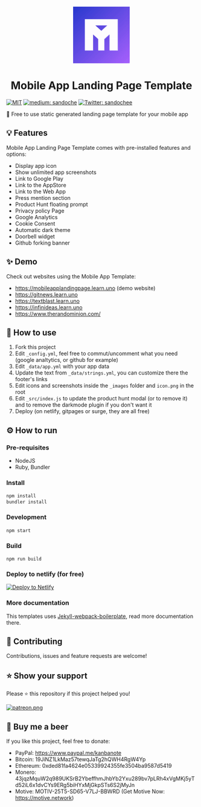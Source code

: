 <p align="center">
  <img src="/docs/animation/animation.gif" width="150">
</p>
<h1 align="center">Mobile App Landing Page Template</h1>
<p>
  <a href="/LICENSE"><img src="https://img.shields.io/github/license/mashape/apistatus.svg" alt="MIT"></a>
  <a href="https://medium.com/@sandoche" target="_blank"><img src="https://badgen.net/badge/icon/medium?icon=medium&label" alt="medium: sandoche"></a>
  <a href="https://twitter.com/sandochee">
    <img alt="Twitter: sandochee" src="https://img.shields.io/twitter/follow/sandochee.svg?style=social" target="_blank" />
  </a>
</p>

📱 Free to use static generated landing page template for your mobile app

## 💡 Features
Mobile App Landing Page Template comes with pre-installed features and options:
- Display app icon
- Show unlimited app screenshots
- Link to Google Play
- Link to the AppStore
- Link to the Web App
- Press mention section
- Product Hunt floating prompt
- Privacy policy Page
- Google Analytics
- Cookie Consent
- Automatic dark theme
- Doorbell widget
- Github forking banner

## ✨ Demo
Check out websites using the Mobile App Template:
- https://mobileapplandingpage.learn.uno (demo website)
- https://gitnews.learn.uno
- https://textblast.learn.uno
- https://infinideas.learn.uno
- https://www.therandominion.com/

## 📖 How to use
1. Fork this project
2. Edit `_config.yml`, feel free to commut/uncomment what you need (google analtytics, or github for example)
3. Edit `_data/app.yml` with your app data
4. Update the text from `_data/strings.yml`, you can customize there the footer's links
5. Edit icons and screenshots inside the `_images` folder and `icon.png` in the root
6. Edit `_src/index.js` to update the product hunt modal (or to remove it) and to remove the darkmode plugin if you don't want it
7. Deploy (on netlify, gitpages or surge, they are all free)

## ⚙️ How to run

### Pre-requisites
- NodeJS
- Ruby, Bundler

### Install
```
npm install
bundler install
```

### Development
```
npm start
```

### Build
```
npm run build
```

### Deploy to netlify (for free)
[![Deploy to Netlify](https://www.netlify.com/img/deploy/button.svg)](https://app.netlify.com/start/deploy?repository=https://github.com/sandoche/Mobile-app-landingpage-template)

### More documentation
This templates uses [Jekyll-webpack-boilerplate](https://github.com/sandoche/Jekyll-webpack-boilerplate), read more documentation there.

## 🤝 Contributing
Contributions, issues and feature requests are welcome!

## ⭐️ Show your support
Please ⭐️ this repository if this project helped you!

<a href="https://www.patreon.com/sandoche">[![patreon.png](https://c5.patreon.com/external/logo/become_a_patron_button.png)](https://www.patreon.com/sandoche)</a>

## 🍺 Buy me a beer 
If you like this project, feel free to donate:
* PayPal: https://www.paypal.me/kanbanote
* Bitcoin: 19JiNZ1LkMaz57tewqJaTg2hQWH4RgW4Yp
* Ethereum: 0xded81fa4624e05339924355fe3504ba9587d5419
* Monero: 43jqzMquW2q989UKSrB2YbeffhmJhbYb2Yxu289bv7pLRh4xVgMKj5yTd52iL6x1dvCYs9ERg5biHYxMjGkpSTs6S2jMyJn
* Motive: MOTIV-25T5-SD65-V7LJ-BBWRD (Get Motive Now: https://motive.network)
